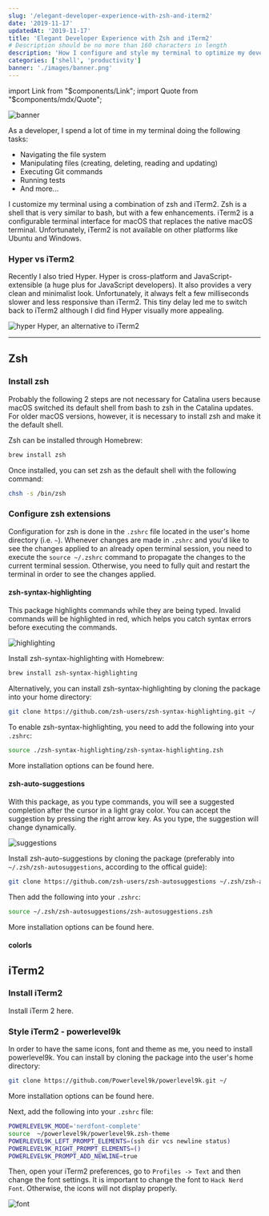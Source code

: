 ```yaml
---
slug: '/elegant-developer-experience-with-zsh-and-iterm2'
date: '2019-11-17'
updatedAt: '2019-11-17'
title: 'Elegant Developer Experience with Zsh and iTerm2'
# Description should be no more than 160 characters in length
description: 'How I configure and style my terminal to optimize my development workflow'
categories: ['shell', 'productivity']
banner: './images/banner.png'
---
```


import Link from "$components/Link";
import Quote from "$components/mdx/Quote";

![banner](./images/banner.png)

As a developer, I spend a lot of time in my terminal doing the following tasks:

- Navigating the file system
- Manipulating files (creating, deleting, reading and updating)
- Executing Git commands
- Running tests
- And more...

I customize my terminal using a combination of <Link to="https://www.zsh.org/">zsh</Link> 
and <Link to="https://iterm2.com/">iTerm2</Link>. Zsh is a shell that is very similar to bash, but with <Link to="https://stackabuse.com/zsh-vs-bash/">a few enhancements</Link>. iTerm2 is a configurable terminal interface for macOS that replaces the native macOS terminal. Unfortunately, iTerm2 is not available on other platforms like Ubuntu and Windows.

### Hyper vs iTerm2

Recently I also tried <Link to="https://hyper.is/">Hyper</Link>. Hyper is cross-platform and JavaScript-extensible (a huge plus for JavaScript developers). It also provides a very clean and minimalist look. Unfortunately, it always felt a few milliseconds slower and less responsive than iTerm2. This tiny delay led me to switch back to iTerm2 although I did find Hyper visually more appealing.

![hyper](./images/hyper.gif)
<span class="caption">Hyper, an alternative to iTerm2</span>

---

## Zsh

### Install zsh

Probably the following 2 steps are not necessary for Catalina users because macOS switched its default shell from bash to zsh in the Catalina updates. For older macOS versions, however, it is necessary to install zsh and make it the default shell.

Zsh can be installed through <Link to="https://brew.sh/">Homebrew</Link>:

```bash
brew install zsh
```

Once installed, you can set zsh as the default shell with the following command:

```bash
chsh -s /bin/zsh
```

### Configure zsh extensions

Configuration for zsh is done in the `.zshrc` file located in the user's home directory (i.e. `~`). Whenever changes are made in `.zshrc` and you'd like to see the changes applied to an already open terminal session, you need to execute the `source ~/.zshrc` command to propagate the changes to the current terminal session. Otherwise, you need to fully quit and restart the terminal in order to see the changes applied.

#### zsh-syntax-highlighting

<Link to="https://github.com/zsh-users/zsh-syntax-highlighting">This package</Link> highlights commands while they are being typed. Invalid commands will be highlighted in red, which helps you catch syntax errors before executing the commands.

![highlighting](./images/highlighting.png)

Install zsh-syntax-highlighting with Homebrew:

```bash
brew install zsh-syntax-highlighting
```

Alternatively, you can install zsh-syntax-highlighting by cloning the package into your home directory:

```bash
git clone https://github.com/zsh-users/zsh-syntax-highlighting.git ~/
```

To enable zsh-syntax-highlighting, you need to add the following into your `.zshrc`:

```bash
source ./zsh-syntax-highlighting/zsh-syntax-highlighting.zsh
```

More installation options can be found <Link to="https://github.com/zsh-users/zsh-syntax-highlighting/blob/master/INSTALL.md">here</Link>.

#### zsh-auto-suggestions

With <Link to="https://github.com/zsh-users/zsh-autosuggestions/">this package</Link>, as you type commands, you will see a suggested completion after the cursor in a light gray color. You can accept the suggestion by pressing the right arrow key. As you type, the suggestion will change dynamically.

![suggestions](./images/suggestions.png)

Install zsh-auto-suggestions by cloning the package (preferably into `~/.zsh/zsh-autosuggestions`, according to the offical guide):

```bash
git clone https://github.com/zsh-users/zsh-autosuggestions ~/.zsh/zsh-autosuggestions
```

Then add the following into your `.zshrc`:

```bash
source ~/.zsh/zsh-autosuggestions/zsh-autosuggestions.zsh
```

More installation options can be found <Link to="https://github.com/zsh-users/zsh-autosuggestions/blob/master/INSTALL.md">here</Link>.

#### colorls

## iTerm2

### Install iTerm2

Install iTerm 2 <Link to="https://iterm2.com/">here</Link>.


### Style iTerm2 - powerlevel9k

In order to have the same icons, font and theme as me, you need to install <Link to="https://github.com/Powerlevel9k/powerlevel9k#installation">powerlevel9k</Link>. You can install by cloning the package into the user's home directory:

```bash
git clone https://github.com/Powerlevel9k/powerlevel9k.git ~/
```

More installation options can be found <Link to="https://github.com/Powerlevel9k/powerlevel9k#installation">here</Link>.

Next, add the following into your `.zshrc` file:

```bash
POWERLEVEL9K_MODE='nerdfont-complete'
source  ~/powerlevel9k/powerlevel9k.zsh-theme
POWERLEVEL9K_LEFT_PROMPT_ELEMENTS=(ssh dir vcs newline status)
POWERLEVEL9K_RIGHT_PROMPT_ELEMENTS=()
POWERLEVEL9K_PROMPT_ADD_NEWLINE=true
```

Then, open your iTerm2 preferences, go to `Profiles -> Text` and then change the font settings. It is important to change the font to `Hack Nerd Font`. Otherwise, the icons will not display properly.

![font](./images/font.png)